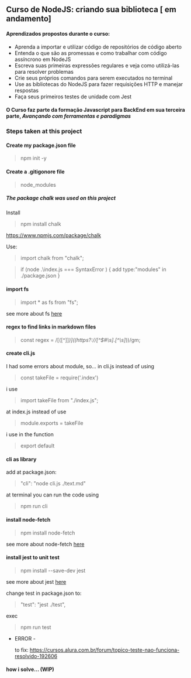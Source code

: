 ## Curso de NodeJS: criando sua biblioteca [ em andamento]

#### Aprendizados propostos durante o curso:

- Aprenda a importar e utilizar código de repositórios de código aberto
- Entenda o que são as promessas e como trabalhar com código assíncrono em NodeJS
- Escreva suas primeiras expressões regulares e veja como utilizá-las para resolver problemas
- Crie seus próprios comandos para serem executados no terminal
- Use as bibliotecas do NodeJS para fazer requisições HTTP e manejar respostas
- Faça seus primeiros testes de unidade com Jest

#### O Curso faz parte da formação Javascript para BackEnd em sua terceira parte, _Avançando com ferramentas e paradigmas_

### Steps taken at this project

#### Create my package.json file

> npm init -y

#### Create a .gitigonore file

> node_modules

##### The package chalk was used on this project

Install

> npm install chalk

https://www.npmjs.com/package/chalk

Use:

> import chalk from "chalk";

> if (node .\index.js === SyntaxError ) {
> add type:"modules" in ./package.json
> }

#### import fs

> import \* as fs from "fs";

see more about fs [here](https://nodejs.org/en/knowledge/file-system/how-to-read-files-in-nodejs/)

#### regex to find links in markdown files

> const regex = /\[([^\]]_)\]\((https?:\/\/[^$#\s].[^\s]_)\)/gm;

#### create cli.js

I had some errors about module, so... in cli.js instead of using

> const takeFile = require('.index')

i use

> import takeFile from "./index.js";

at index.js instead of use

> module.exports = takeFile

i use in the function

> export default

#### cli as library

add at package.json:

> "cli": "node cli.js ./text.md"

at terminal you can run the code using

> npm run cli

#### install node-fetch

> npm install node-fetch

see more about node-fetch [here](https://www.npmjs.com/package/node-fetch)

#### install jest to unit test

> npm install --save-dev jest

see more about jest [here](https://jestjs.io/pt-BR/)

change test in package.json to:

> "test": "jest ./test",

exec

> npm run test

- ERROR -

  to fix: https://cursos.alura.com.br/forum/topico-teste-nao-funciona-resolvido-192606

#### how i solve... (WIP)
